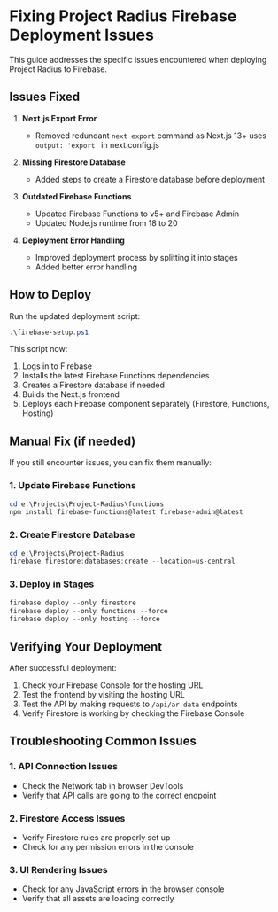 # Fixing Project Radius Firebase Deployment Issues

This guide addresses the specific issues encountered when deploying Project Radius to Firebase.

## Issues Fixed

1. **Next.js Export Error**
   - Removed redundant `next export` command as Next.js 13+ uses `output: 'export'` in next.config.js

2. **Missing Firestore Database**
   - Added steps to create a Firestore database before deployment

3. **Outdated Firebase Functions**
   - Updated Firebase Functions to v5+ and Firebase Admin
   - Updated Node.js runtime from 18 to 20

4. **Deployment Error Handling**
   - Improved deployment process by splitting it into stages
   - Added better error handling

## How to Deploy

Run the updated deployment script:

```powershell
.\firebase-setup.ps1
```

This script now:
1. Logs in to Firebase
2. Installs the latest Firebase Functions dependencies
3. Creates a Firestore database if needed
4. Builds the Next.js frontend
5. Deploys each Firebase component separately (Firestore, Functions, Hosting)

## Manual Fix (if needed)

If you still encounter issues, you can fix them manually:

### 1. Update Firebase Functions

```powershell
cd e:\Projects\Project-Radius\functions
npm install firebase-functions@latest firebase-admin@latest
```

### 2. Create Firestore Database

```powershell
cd e:\Projects\Project-Radius
firebase firestore:databases:create --location=us-central
```

### 3. Deploy in Stages

```powershell
firebase deploy --only firestore
firebase deploy --only functions --force
firebase deploy --only hosting --force
```

## Verifying Your Deployment

After successful deployment:

1. Check your Firebase Console for the hosting URL
2. Test the frontend by visiting the hosting URL
3. Test the API by making requests to `/api/ar-data` endpoints
4. Verify Firestore is working by checking the Firebase Console

## Troubleshooting Common Issues

### 1. API Connection Issues
- Check the Network tab in browser DevTools
- Verify that API calls are going to the correct endpoint

### 2. Firestore Access Issues
- Verify Firestore rules are properly set up
- Check for any permission errors in the console

### 3. UI Rendering Issues
- Check for any JavaScript errors in the browser console
- Verify that all assets are loading correctly
